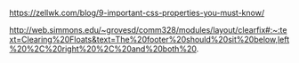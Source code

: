 https://zellwk.com/blog/9-important-css-properties-you-must-know/

http://web.simmons.edu/~grovesd/comm328/modules/layout/clearfix#:~:text=Clearing%20Floats&text=The%20footer%20should%20sit%20below,left%20%2C%20right%20%2C%20and%20both%20.
